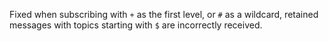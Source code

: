 Fixed when subscribing with `+` as the first level, or `#` as a wildcard, retained messages with topics starting with `$` are incorrectly received.
